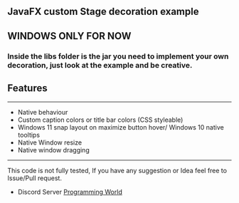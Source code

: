 ## JavaFX custom Stage decoration example
## WINDOWS ONLY FOR NOW
### Inside the libs folder is the jar you need to implement your own decoration, just look at the example and be creative. 


## Features

*** 
* Native behaviour 
* Custom caption colors or title bar colors (CSS styleable)
* Windows 11 snap layout on maximize button hover/ Windows 10 native tooltips
* Native Window resize
* Native window dragging


***


 This code is not fully tested, If you have any suggestion or Idea feel free to Issue/Pull request.

* Discord Server [Programming World](https://discord.gg/zDDPS46Qfr)
